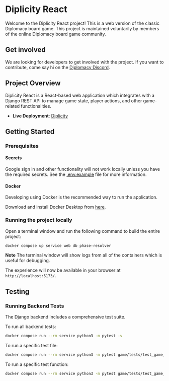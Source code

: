 # Diplicity React

Welcome to the Diplicity React project! This is a web version of the classic Diplomacy board game. This project is maintained voluntarily by members of the online Diplomacy board game community.

## Get involved

We are looking for developers to get involved with the project. If you want to contribute, come say hi on the [Diplomacy Discord](chttps://discord.gg/QETtwGR).

## Project Overview

Diplicity React is a React-based web application which integrates with a Django REST API to manage game state, player actions, and other game-related functionalities.

- **Live Deployment**: [Diplicity](https://diplicity.com)

## Getting Started

### Prerequisites

#### Secrets

Google sign in and other functionality will not work locally unless you have the required secrets. See the [.env.example](.env.example) file for more information.

#### Docker

Developing using Docker is the recommended way to run the application.

Download and install Docker Desktop from [here](https://www.docker.com/products/docker-desktop/).

### Running the project locally

Open a terminal window and run the following command to build the entire project:
```bash
docker compose up service web db phase-resolver
```

**Note** The terminal window will show logs from all of the containers which is useful for debugging.

The experience will now be available in your browser at `http://localhost:5173/`.

## Testing

### Running Backend Tests

The Django backend includes a comprehensive test suite.

To run all backend tests:
```bash
docker compose run --rm service python3 -m pytest -v
```

To run a specific test file:
```bash
docker compose run --rm service python3 -m pytest game/tests/test_game_create.py -v
```

To run a specific test function:
```bash
docker compose run --rm service python3 -m pytest game/tests/test_game_create.py::test_create_game_success -v 
```

